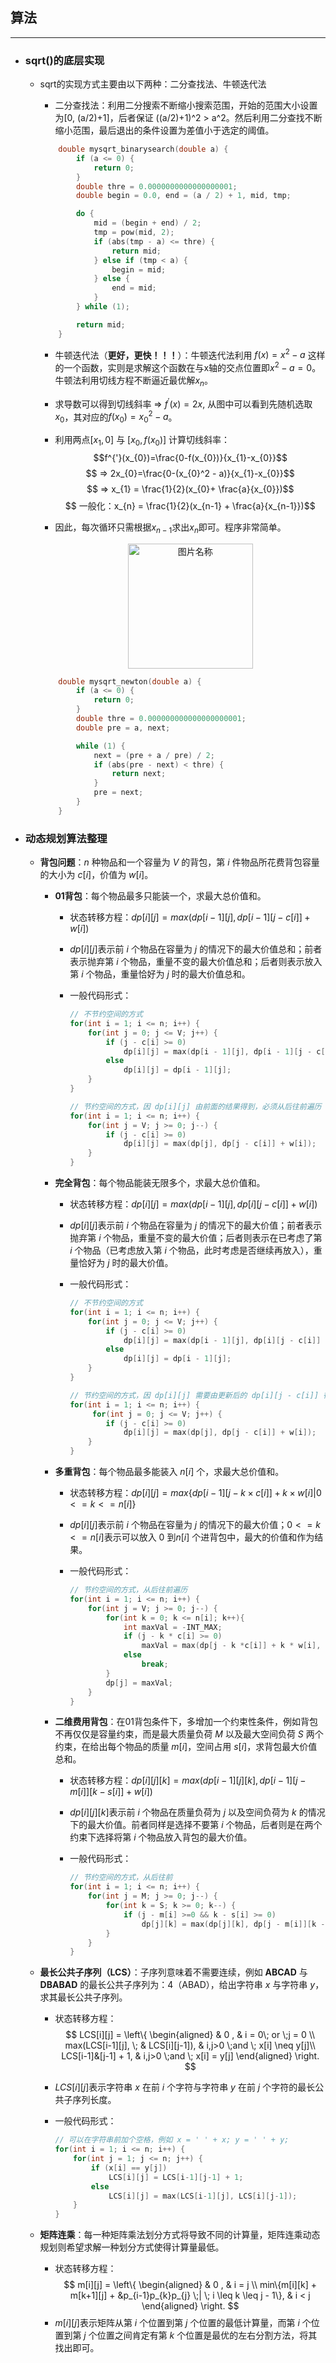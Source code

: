 ## 算法
---

*   ### **sqrt()的底层实现**
    *   sqrt的实现方式主要由以下两种：二分查找法、牛顿迭代法
        *   二分查找法：利用二分搜索不断缩小搜索范围，开始的范围大小设置为[0, (a/2)+1]，后者保证 ((a/2)+1)^2 > a^2。然后利用二分查找不断缩小范围，最后退出的条件设置为差值小于选定的阈值。
        ```c++
            double mysqrt_binarysearch(double a) {
                if (a <= 0) {
                    return 0;
                }
                double thre = 0.0000000000000000001;
                double begin = 0.0, end = (a / 2) + 1, mid, tmp;

                do {
                    mid = (begin + end) / 2;
                    tmp = pow(mid, 2);
                    if (abs(tmp - a) <= thre) {
                        return mid;
                    } else if (tmp < a) {
                        begin = mid;
                    } else {
                        end = mid;
                    }
                } while (1);

                return mid;
            }
        ```

        *   牛顿迭代法（**更好，更快！！！**）：牛顿迭代法利用 $f(x) = x^2 - a$ 这样的一个函数，实则是求解这个函数在与x轴的交点位置即$x^2 - a = 0$。牛顿法利用切线方程不断逼近最优解$x_{n}$。
        
        *   求导数可以得到切线斜率 => $f^{'}(x) = 2x$, 从图中可以看到先随机选取$x_{0}$，其对应的$f(x_{0})= x_{0}^2 - a$。
            
        *   利用两点$[x_1, 0]$ 与 $[x_0, f(x_{0})]$ 计算切线斜率：
            $$f^{'}(x_{0})=\frac{0-f(x_{0})}{x_{1}-x_{0}}$$
            $$ => 2x_{0}=\frac{0-(x_{0}^2 - a)}{x_{1}-x_{0}}$$
            $$ => x_{1} = \frac{1}{2}(x_{0}+ \frac{a}{x_{0}})$$
            $$ 一般化：x_{n} = \frac{1}{2}(x_{n-1} + \frac{a}{x_{n-1}})$$

        *   因此，每次循环只需根据$x_{n-1}$求出$x_{n}$即可。程序非常简单。

    	    <div align=center>
            <img src="./pictures/newton.png" width = "200" height = "200" alt="图片名称" align=center />
    	    </div>

        ```c++
            double mysqrt_newton(double a) {
                if (a <= 0) {
                    return 0;
                }
                double thre = 0.000000000000000000001;
                double pre = a, next;

                while (1) {
                    next = (pre + a / pre) / 2;
                    if (abs(pre - next) < thre) {
                        return next;
                    }
                    pre = next;
                }
            }
        ```

*   ### **动态规划算法整理**

    -   **背包问题**：$n$ 种物品和一个容量为 $V$ 的背包，第 $i$ 件物品所花费背包容量的大小为 $c[i]$，价值为 $w[i]$。

        -   **01背包**：每个物品最多只能装一个，求最大总价值和。

            -   状态转移方程：$dp[i][j]= max(dp[i-1][j], dp[i-1][j-c[i]] + w[i])$

            -   $dp[i][j]$表示前 $i$ 个物品在容量为 $j$ 的情况下的最大价值总和；前者表示抛弃第 $i$ 个物品，重量不变的最大价值总和；后者则表示放入第 $i$ 个物品，重量恰好为 $j$ 时的最大价值总和。

            -   一般代码形式：
                ``` c++
                // 不节约空间的方式
                for(int i = 1; i <= n; i++) {
                    for(int j = 0; j <= V; j++) {
                        if (j - c[i] >= 0)
                            dp[i][j] = max(dp[i - 1][j], dp[i - 1][j - c[i]] + w[i]);
                        else
                            dp[i][j] = dp[i - 1][j];
                    }
                }

                // 节约空间的方式，因 dp[i][j] 由前面的结果得到，必须从后往前遍历
                for(int i = 1; i <= n; i++) {
                    for(int j = V; j >= 0; j--) {
                        if (j - c[i] >= 0)
                            dp[i][j] = max(dp[j], dp[j - c[i]] + w[i]);
                    }
                }
                ```

        -   **完全背包**：每个物品能装无限多个，求最大总价值和。

            -   状态转移方程：$dp[i][j]= max(dp[i-1][j], dp[i][j-c[i]] + w[i])$

            -   $dp[i][j]$表示前 $i$ 个物品在容量为 $j$ 的情况下的最大价值；前者表示抛弃第 $i$ 个物品，重量不变的最大价值；后者则表示在已考虑了第 $i$ 个物品（已考虑放入第 $i$ 个物品，此时考虑是否继续再放入），重量恰好为 $j$ 时的最大价值。

            -   一般代码形式：
                ``` c++
                // 不节约空间的方式
                for(int i = 1; i <= n; i++) {
                    for(int j = 0; j <= V; j++) {
                        if (j - c[i] >= 0)
                            dp[i][j] = max(dp[i - 1][j], dp[i][j - c[i]] + w[i]);
                        else
                            dp[i][j] = dp[i - 1][j];
                    }
                }

                // 节约空间的方式，因 dp[i][j] 需要由更新后的 dp[i][j - c[i]] 得到，因此无需从后往前遍历，遍历方向还是依旧一样
                for(int i = 1; i <= n; i++) {
                     for(int j = 0; j <= V; j++) {
                        if (j - c[i] >= 0)
                            dp[i][j] = max(dp[j], dp[j - c[i]] + w[i]);
                    }
                }
                ```

        -   **多重背包**：每个物品最多能装入 $n[i]$ 个，求最大总价值和。
            -   状态转移方程：$dp[i][j]= max{\{dp[i-1][j-k \times c[i]] + k \times w[i] | 0 <= k <= n[i]}\}$

            -   $dp[i][j]$表示前 $i$ 个物品在容量为 $j$ 的情况下的最大价值；$0 <= k <= n[i]$表示可以放入 $0$ 到$n[i]$ 个进背包中，最大的价值和作为结果。

            -   一般代码形式：
                ``` c++
                // 节约空间的方式，从后往前遍历
                for(int i = 1; i <= n; i++) {
                    for(int j = V; j >= 0; j--) {
                        for(int k = 0; k <= n[i]; k++){
                            int maxVal = -INT_MAX;
                            if (j - k * c[i] >= 0)
                                maxVal = max(dp[j - k *c[i]] + k * w[i], maxVal);
                            else
                                break;
                        }
                        dp[j] = maxVal;
                    }
                }
                ```

        -   **二维费用背包**：在01背包条件下，多增加一个约束性条件，例如背包不再仅仅是容量约束，而是最大质量负荷 $M$ 以及最大空间负荷 $S$ 两个约束，在给出每个物品的质量 $m[i]$，空间占用 $s[i]$，求背包最大价值总和。

            -   状态转移方程：$dp[i][j][k]= max(dp[i-1][j][k], dp[i-1][j-m[i]][k-s[i]]+w[i])$

            -   $dp[i][j][k]$表示前 $i$ 个物品在质量负荷为 $j$ 以及空间负荷为 $k$ 的情况下的最大价值。前者同样是选择不要第 $i$ 个物品，后者则是在两个约束下选择将第 $i$ 个物品放入背包的最大价值。

            -   一般代码形式：
                ``` c++
                // 节约空间的方式，从后往前
                for(int i = 1; i <= n; i++) {
                    for(int j = M; j >= 0; j--) {
                        for(int k = S; k >= 0; k--) {
                            if (j - m[i] >=0 && k - s[i] >= 0)
                                dp[j][k] = max(dp[j][k], dp[j - m[i]][k - s[i]] + w[i]);
                        }
                    }
                }
                ```

    -   **最长公共子序列（LCS）**：子序列意味着不需要连续，例如 **ABCAD** 与 **DBABAD** 的最长公共子序列为：4（ABAD），给出字符串 $x$ 与字符串 $y$，求其最长公共子序列。

        -   状态转移方程：
            $$ LCS[i][j] = \left\{
            \begin{aligned}
            & 0 ,   & i = 0\; or \;j = 0 \\
            max(LCS[i-1][j], \; & LCS[i][j-1]), & i,j>0 \;and \; x[i] \neq y[j]\\
            LCS[i-1]&[j-1] + 1, & i,j>0 \;and \; x[i] = y[j]
            \end{aligned}
            \right.
            $$

        -   $LCS[i][j]$表示字符串 $x$ 在前 $i$ 个字符与字符串 $y$ 在前 $j$ 个字符的最长公共子序列长度。

        -   一般代码形式：
            ``` c++
            // 可以在字符串前加个空格，例如 x = ' ' + x; y = ' ' + y;
            for(int i = 1; i <= n; i++) {
                for(int j = 1; j <= n; j++) {
                    if (x[i] == y[j])
                        LCS[i][j] = LCS[i-1][j-1] + 1;
                    else
                        LCS[i][j] = max(LCS[i-1][j], LCS[i][j-1]);
                }
            }
            ```

    -   **矩阵连乘**：每一种矩阵乘法划分方式将导致不同的计算量，矩阵连乘动态规划则希望求解一种划分方式使得计算量最低。

        -   状态转移方程：
            $$ m[i][j] = \left\{
            \begin{aligned}
            & 0 ,   & i = j \\
            min\{m[i][k] + m[k+1][j] + &p_{i-1}p_{k}p_{j} \;| \; i \leq k \leq j - 1\}, & i < j
            \end{aligned}
            \right.
            $$
        -   $m[i][j]$表示矩阵从第 $i$ 个位置到第 $j$ 个位置的最低计算量，而第 $i$ 个位置到第 $j$ 个位置之间肯定有第 $k$ 个位置是最优的左右分割方法，将其找出即可。
